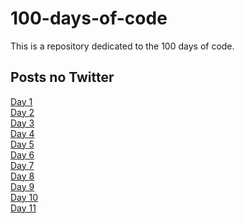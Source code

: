 # 100-days-of-code
This is a repository dedicated to the 100 days of code.
<br>
<h2>Posts no Twitter </h2>
<a href="https://twitter.com/tavaresfellipe1/status/1246275671493615616" target="_blank">Day 1</a>
<br>
<a href="https://twitter.com/tavaresfellipe1/status/1246630494621634561" target="_blank">Day 2</a>
<br>
<a href="https://twitter.com/tavaresfellipe1/status/1246990036832260096" target="_blank">Day 3</a>
<br>
<a href="https://twitter.com/tavaresfellipe1/status/1247351076929581056" target="_blank">Day 4</a>
<br>
<a href="https://twitter.com/tavaresfellipe1/status/1247717969834147841" target="_blank">Day 5</a>
<br>
<a href="https://twitter.com/tavaresfellipe1/status/1248077573764022274" target="_blank">Day 6</a>
<br>
<a href="https://twitter.com/tavaresfellipe1/status/1248441635995881472" target="_blank">Day 7</a>
<br>
<a href="https://twitter.com/tavaresfellipe1/status/1248804592961441793" target="_blank">Day 8</a>
<br>
<a href="https://twitter.com/tavaresfellipe1/status/1249161724495892480" target="_blank">Day 9</a>
<br>
<a href="https://twitter.com/tavaresfellipe1/status/1250246563894566913" target="_blank">Day 10</a>
<br>
<a href="https://twitter.com/tavaresfellipe1/status/1250616524295077889" target="_blank">Day 11</a>

